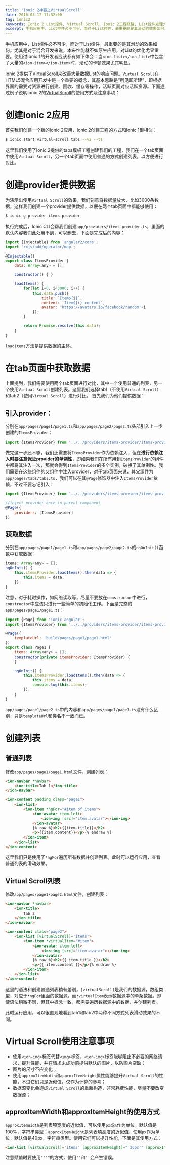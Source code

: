 ```yaml
---
title: 'Ionic 2神器之VirtualScroll'
date: 2016-05-17 17:32:00
tag: ionic2
keywords: Ionic 2 List控件, Virtual Scroll, Ionic 2工程搭建, List控件处理大数据
excerpt: 手机应用中，List控件必不可少，而对于List控件，最重要的是其滑动的效果如何。尤其是对于混合开发来说，对List的优化尤显重要。使用过Ionic 1的开发者应该都有如下体会：当`<ion-list></ion-list>`中包含了大量的`<ion-item></ion-item>`时，滚动的卡顿效果尤其明显。而Ionic 2为我们提供了VirtualScroll改善此问题。
---
```

[virtual-scoll]: http://ionicframework.com/docs/v2/api/components/virtual-scroll/VirtualScroll/
手机应用中，List控件必不可少，而对于List控件，最重要的是其滑动的效果如何。尤其是对于混合开发来说，本来性能就不如原生应用，对List的优化尤显重要。使用过Ionic 1的开发者应该都有如下体会：当`<ion-list></ion-list>`中包含了大量的`<ion-item></ion-item>`时，滚动的卡顿效果尤其明显。

Ionic 2提供了[VirtualScroll][virtual-scoll]来改善大量数据List的响应问题。`Virtual Scroll`在HTML5混合应用开发中是一个重要的概念，其基本思路是“所见即所建”，即根据界面的需要对资源进行创建、回收、缓存等操作，活跃页面对应活跃资源。下面通过例子说明Ionic 2的[VirtualScroll][virtual-scoll]的使用方式及注意事项：

# 创建Ionic 2应用

首先我们创建一个新的Ionic 2应用，Ionic 2创建工程的方式和Ionic 1很相似：

~~~ bash
$ ionic start virtual-scroll tabs --v2 --ts
~~~

这里我们使用了Ionic 2提供的tabs模板工程创建我们的工程，我们在一个tab页面中使用`Virtual Scroll`，另一个tab页面中使用普通的方式创建列表，以方便进行对比。

# 创建provider提供数据

为演示出使用`Virtual Scroll`的效果，我们刻意将数据量放大，比如3000条数据，这样我们创建一个provider提供数据，以便在两个tab页面中都能够使用：

~~~ bash
$ ionic g provider items-provider
~~~

执行完成后，Ionic CLI会帮我们创建`app/providers/items-provider.ts`，里面的默认内容我们此处用不到，可以删去，下面是完成后的内容：

~~~ javascript
import {Injectable} from 'angular2/core';
import 'rxjs/add/operator/map';

@Injectable()
export class ItemsProvider {
    data: Array<any> = [];

    constructor() { }

    loadItems() {
        for(let i=0; i<3000; i++) {
            this.data.push({
                title: `Item${i}`,
                content: `Item${i} content`,
                avatar: 'https://avatars.io/facebook/random'+i
            });
        }

        return Promise.resolve(this.data);
    }
}
~~~

`loadItems`方法是提供数据的主体。

# 在tab页面中获取数据

上面提到，我们需要使用两个tab页面进行对比，其中一个使用普通的列表，另一个使用`Virtual Scroll`创建列表。这里我们选择tab1（不使用`Virtual Scroll`）和tab2（使用`Virtual Scroll`）进行对比。 首先我们为他们提供数据：

## 引入provider：

分别在`app/pages/page1/page1.ts`和`app/pages/page2/page2.ts`头部引入上一步创建的`ItemsProvider`：

~~~ javascript
import {ItemsProvider} from '../../providers/items-provider/items-provider';
~~~

做完这一步还不够，我们还需要将`ItemsProvider`作为依赖注入，但在**进行依赖注入时要注意保证provider的单例性**，即如果我们在所有用到`ItemsProvider`的组件中都将其注入一次，那就会得到`ItemsProvider`的多个实例，破换了其单例性。我们需要在这些组件的父组件中注入provider，对于tab页面来说，其父组件为`app/pages/tabs/tabs.ts`，我们可以在其`@Page`修饰器中注入`ItemsProvider`依赖，不过不要忘记引入：

~~~ javascript
import {ItemsProvider} from '../../providers/items-provider/items-provider';

//inject provider once in parent component
@Page({
    providers: [ItemsProvider]
})
~~~

## 获取数据

分别在`app/pages/page1/page1.ts`和`app/pages/page2/page2.ts`的`ngOnInit()`函数中获取数据：

~~~ javascript
items: Array<any> = [];
ngOnInit() {
    this.itemsProvider.loadItems().then(data => {
        this.items = data;
    });
}
~~~

注意，对于耗时操作，如网络读取等，尽量不要放在`constructor`中进行，`constructor`中应该只进行一些简单的初始化工作。下面是完整的`app/pages/page1/page1.ts`：

~~~ javascript
import {Page} from 'ionic-angular';
import {ItemsProvider} from '../../providers/items-provider/items-provider';

@Page({
    templateUrl: 'build/pages/page1/page1.html'
})
export class Page1 {
    items: Array<any> = [];
    constructor(private itemsProvider: ItemsProvider) {
    }

    ngOnInit() {
        this.itemsProvider.loadItems().then(data => {
            this.items = data;
            console.log(this.items);
        });
    }
}
~~~

`app/pages/page1/page2.ts`中的内容和`app/pages/page1/page1.ts`没有什么区别，只是`templateUrl`和类名不一致而已。

# 创建列表

## 普通列表

修改`app/pages/page1/page1.html`文件，创建列表：

~~~ html
<ion-navbar *navbar>
    <ion-title>Tab 1</ion-title>
</ion-navbar>

<ion-content padding class="page1">
    <ion-list>
        <ion-item *ngFor="#item of items">
            <ion-avatar item-left>
                <ion-img [src]="item.avatar"></ion-img>
            </ion-avatar>
            {% raw %}<h2>{{item.title}}</h2>
            <p>{{item.content}}</p>{% endraw %}
        </ion-item>
    </ion-list>
</ion-content>
~~~

这里我们只是使用了`*ngFor`遍历所有数据并创建列表。此时可以运行应用，查看普通列表的滑动效果。

## Virtual Scroll列表

修改`app/pages/page1/page2.html`文件，创建列表：

~~~ html
<ion-navbar *navbar>
    <ion-title>
        Tab 2
    </ion-title>
</ion-navbar>

<ion-content class="page2">
    <ion-list [virtualScroll]='items'>
        <ion-item *virtualItem='#item'>
            <ion-avatar item-left>
                <ion-img [src]="item.avatar"></ion-img>
            </ion-avatar>
            {% raw %}<h2>{{ item.title }}</h2>
            <p>{{ item.content }}</p>{% endraw %}
        </ion-item>
    </ion-list>
</ion-content>
~~~

这里的语法和创建普通列表稍有差别，`[virtualScroll]`是我们的数据源，数组类型，对应于`*ngFor`里面的数据源，而`*virtualItem`表示数据源中的单条数据。即使语法稍微不同，但其中概念一致，都需要遍历数据源中的数据，并创建列表。

此时运行应用，可以很直观地看到tab1和tab2中两种不同方式列表滑动效果的不同。

# Virtual Scroll使用注意事项

 - 使用`<ion-img>`标签代替`<img>`标签，`<ion-img>`标签能够阻止不必要的网络请求，提升性能，并在请求未成功前提供默认的图片，以防图片空缺；
 - 图片的尺寸不应变化；
 - 使用`approxItemWidth`和`approxItemHeight`属性能够提升`Virtual Scroll`的性能，不过它们只是近似值，仅作为计算的参考；
 - 数据源变化会造成`Virtual Scroll`的重新构造，非常耗费性能，尽量不要改变数据源；

## approxItemWidth和approxItemHeight的使用方式

`approxItemWidth`是列表项宽度的近似值，可以使用`px`或`%`作为单位，默认值是100%，字符串类型；`approxItemHeight`是列表项高度的近似值，使用`px`作为单位，默认值是40px，字符串类型。使用它们可以提升性能，下面是其使用方式：

~~~ html
<ion-list [virtualScroll]='items' [approxItemHeight]="'36px'" [approxItemWidth]="'90%'">
~~~

注意赋值时要使用`"''"`的方式，使用`""`和`''`会产生错误。